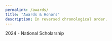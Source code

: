 ```yaml
---
permalink: /awards/
title: "Awards & Honors"
description: In reversed chronological order.
---
```


<!-- {% include base_path %}
{% include toc %} -->

<!-- * Internet Protocol addresses (IP)
* Types of browser
* Internet Service Provider (ISP)
* Date and time stamp
* Referring and exit pages
* Number of clicks -->



2024 - National Scholarship
